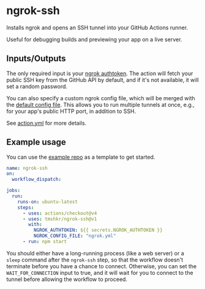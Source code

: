 # ngrok-ssh

Installs ngrok and opens an SSH tunnel into your GitHub Actions runner.

Useful for debugging builds and previewing your app on a live server.

## Inputs/Outputs

The only required input is your [ngrok authtoken](https://dashboard.ngrok.com/get-started/your-authtoken). The action will fetch your public SSH key from the GitHub API by default, and if it's not available, it will set a random password.

You can also specify a custom ngrok config file, which will be merged with the [default config file](.ngrok/ngrok.yml). This allows you to run multiple tunnels at once, e.g., for your app's public HTTP port, in addition to SSH.

See [action.yml](action.yml) for more details.

## Example usage

You can use the [example repo](https://github.com/tmshkr/ngrok-ssh-example) as a template to get started.

```yaml
name: ngrok-ssh
on:
  workflow_dispatch:

jobs:
  run:
    runs-on: ubuntu-latest
    steps:
      - uses: actions/checkout@v4
      - uses: tmshkr/ngrok-ssh@v1
        with:
          NGROK_AUTHTOKEN: ${{ secrets.NGROK_AUTHTOKEN }}
          NGROK_CONFIG_FILE: "ngrok.yml"
      - run: npm start
```

You should either have a long-running process (like a web server) or a `sleep` command after the `ngrok-ssh` step, so that the workflow doesn't terminate before you have a chance to connect. Otherwise, you can set the `WAIT_FOR_CONNECTION` input to true, and it will wait for you to connect to the tunnel before allowing the workflow to proceed.
